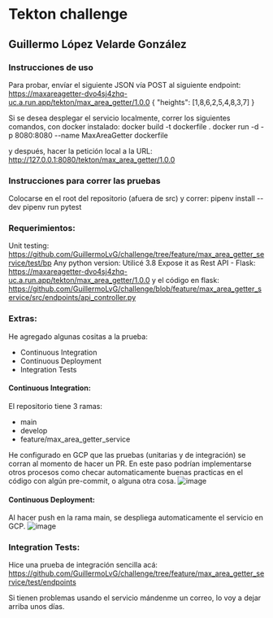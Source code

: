 # Tekton challenge
## Guillermo López Velarde González

### Instrucciones de uso
Para probar, envíar el siguiente JSON vía POST al siguiente endpoint:
https://maxareagetter-dvo4sj4zhq-uc.a.run.app/tekton/max_area_getter/1.0.0
{
    "heights": [1,8,6,2,5,4,8,3,7]
}

Si se desea desplegar el servicio localmente, correr los siguientes comandos, con docker instalado:
docker build -t dockerfile .
docker run -d -p 8080:8080 --name MaxAreaGetter dockerfile

y después, hacer la petición local a la URL:
http://127.0.0.1:8080/tekton/max_area_getter/1.0.0

### Instrucciones para correr las pruebas
Colocarse en el root del repositorio (afuera de src) y correr:
pipenv install --dev
pipenv run pytest

### Requerimientos:
Unit testing: 
https://github.com/GuillermoLvG/challenge/tree/feature/max_area_getter_service/test/bp
Any python version: Utilicé 3.8
Expose it as Rest API - Flask:
https://maxareagetter-dvo4sj4zhq-uc.a.run.app/tekton/max_area_getter/1.0.0
y el código en flask:
https://github.com/GuillermoLvG/challenge/blob/feature/max_area_getter_service/src/endpoints/api_controller.py

### Extras:
He agregado algunas cositas a la prueba:
- Continuous Integration
- Continuous Deployment
- Integration Tests

#### Continuous Integration:
El repositorio tiene 3 ramas:
- main
- develop
- feature/max_area_getter_service

He configurado en GCP que las pruebas (unitarias y de integración) se corran al momento de hacer un PR. En este paso podrían implementarse otros procesos como checar automaticamente buenas practicas en el código con algún pre-commit, o alguna otra cosa.
![image](https://user-images.githubusercontent.com/21270714/167958706-06b382de-0839-4f91-a7e9-28a19254ecf0.png)

#### Continuous Deployment:
Al hacer push en la rama main, se despliega automaticamente el servicio en GCP.
![image](https://user-images.githubusercontent.com/21270714/167958273-822f4225-f6dc-4e3d-b7c8-4f8224fba448.png)

### Integration Tests:
Hice una prueba de integración sencilla acá:
https://github.com/GuillermoLvG/challenge/tree/feature/max_area_getter_service/test/endpoints

Si tienen problemas usando el servicio mándenme un correo, lo voy a dejar arriba unos días.
